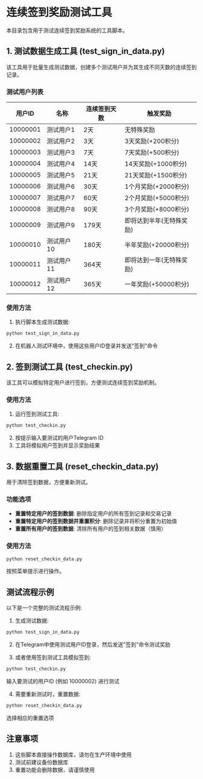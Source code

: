 # 连续签到奖励测试工具

本目录包含用于测试连续签到奖励系统的工具脚本。

## 1. 测试数据生成工具 (test_sign_in_data.py)

该工具用于批量生成测试数据，创建多个测试用户并为其生成不同天数的连续签到记录。

### 测试用户列表

| 用户ID | 名称 | 连续签到天数 | 触发奖励 |
|-------|-----|------------|--------|
| 10000001 | 测试用户1 | 2天 | 无特殊奖励 |
| 10000002 | 测试用户2 | 3天 | 3天奖励(+200积分) |
| 10000003 | 测试用户3 | 7天 | 7天奖励(+500积分) |
| 10000004 | 测试用户4 | 14天 | 14天奖励(+1000积分) |
| 10000005 | 测试用户5 | 21天 | 21天奖励(+1500积分) |
| 10000006 | 测试用户6 | 30天 | 1个月奖励(+2000积分) |
| 10000007 | 测试用户7 | 60天 | 2个月奖励(+5000积分) |
| 10000008 | 测试用户8 | 90天 | 3个月奖励(+8000积分) |
| 10000009 | 测试用户9 | 179天 | 即将达到半年(无特殊奖励) |
| 10000010 | 测试用户10 | 180天 | 半年奖励(+20000积分) |
| 10000011 | 测试用户11 | 364天 | 即将达到一年(无特殊奖励) |
| 10000012 | 测试用户12 | 365天 | 一年奖励(+50000积分) |

### 使用方法

1. 执行脚本生成测试数据:
```bash
python test_sign_in_data.py
```

2. 在机器人测试环境中，使用这些用户ID登录并发送"签到"命令

## 2. 签到测试工具 (test_checkin.py)

该工具可以模拟特定用户进行签到，方便测试连续签到奖励机制。

### 使用方法

1. 运行签到测试工具:
```bash
python test_checkin.py
```

2. 按提示输入要测试的用户Telegram ID
3. 工具将模拟用户签到并显示奖励结果

## 3. 数据重置工具 (reset_checkin_data.py)

用于清除签到数据，方便重新测试。

### 功能选项

- **重置特定用户的签到数据**: 删除指定用户的所有签到记录和交易记录
- **重置特定用户的签到数据并重置积分**: 删除记录并将积分重置为初始值
- **重置所有用户的签到数据**: 清除所有用户的签到相关数据（慎用）

### 使用方法

```bash
python reset_checkin_data.py
```

按照菜单提示进行操作。

## 测试流程示例

以下是一个完整的测试流程示例:

1. 生成测试数据:
```bash
python test_sign_in_data.py
```

2. 在Telegram中使用测试用户ID登录，然后发送"签到"命令测试奖励

3. 或者使用签到测试工具模拟签到:
```bash
python test_checkin.py
```
输入要测试的用户ID (例如 10000002) 进行测试

4. 需要重新测试时，重置数据:
```bash
python reset_checkin_data.py
```
选择相应的重置选项

## 注意事项

1. 这些脚本直接操作数据库，请勿在生产环境中使用
2. 测试前建议备份数据库
3. 重置功能会删除数据，请谨慎使用 